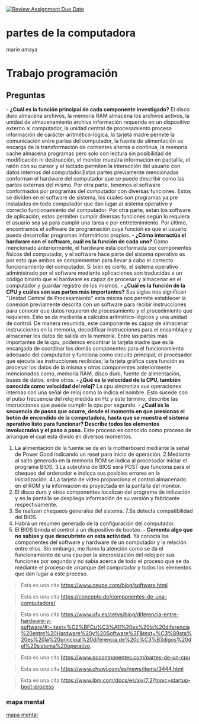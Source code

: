 [![Review Assignment Due Date](https://classroom.github.com/assets/deadline-readme-button-22041afd0340ce965d47ae6ef1cefeee28c7c493a6346c4f15d667ab976d596c.svg)](https://classroom.github.com/a/ZHlrD2sU)
# partes de la computadora
marie amaya
# Trabajo programación
## Preguntas
**- ¿Cuál es la función principal de cada componente investigado?**
El disco duro almacena archivos, la memoria RAM almacena los archivos activos, la unidad de almacenamiento archiva información requerida en un dispositivo externo al computador, la unidad central de procesamiento procesa información de carácter aritmético-lógica, la tarjeta madre permite la comunicación entre partes del computador, la fuente de alimentación se encarga de la transformación de corrientes alterna a continua, la memoria cache almacena programas pero solo con lectura sin posibilidad de modificación ni destrucción, el monitor muestra información en pantallla, el ratón con su cursor y el teclado permiten la interacción del usuario con datos internos del computador.Estas partes previamente mencionadas conforman el hardware del computador que se puede describir como las partes externas del mismo. Por otra parte, tenemos el software conformados por programas del computador con diversas funciones. Estos se dividen en el software de sistema, los cuales son programas ya pre instalados en todo computador que dan lugar al sistema operativo y correcto funcionamiento del computador. Por otra parte, estan los software de aplicación, estos permiten cumplir diversas funciones según lo requiera el usuario sea ya para cumplir una tarea o por entretenimiento. Por último, encontramos el software de programación cuya función es que el usuario pueda desarrollar programas informáticos propios.
**- ¿Cómo interactúa el hardware con el software, cuál es la función de cada uno?**
Como mencionado anteriormente, el hardware esta conformada por componentes físicos del computador, y el software hace parte del sistema operativo es por esto que ambos se complementan para llevar a cabo el correcto funcionamiento del computador. Si bien es cierto, el sistema operativo administrado por el software mediante aplicaciones son traducidas a un código binario que el hardware es capaz de procesar y almacenar en el computador y guardar registro de los mismos.
**- ¿Cuál es la función de la CPU y cuáles son sus partes más importantes?**
Sus siglas nos significan "Unidad Central de Procesamiento" esta misma nos permite establecer la conexión previamente descrita con un software para recibir instrucciones para conocer que datos requieren de procesamiento y el procedimiento que requieren. Esto se da medienta a cálculos aritmético-lógicos y una unidad de control. De manera resumida, este componente es capaz de almacenar instrucciones en la memoria, decodificar instrucciones para el ensamblaje y almacenar los datos de salida en la memoria. Entre las partes más importantes de la cpu, podemos encontrar la tarjeta madre que es la encargada de coordinar los demás componentes para el funcionamiento adecuado del computador y funciona como circuito principal; el procesador que ejecuta las instrucciones recibidas; la tarjeta gráfica cuya función es procesar los datos de la misma y otros componentes anteriormente mencionados como, memoria RAM, disco duro, fuente de alimentación, buses de datos, entre otros.
**- ¿Qué es la velocidad de la CPU, también conocida como velocidad del reloj?** La cpu sincroniza sus operaciones internas con una señal de reloj como lo indica el nombre. Esto sucede con el pulso  frecuencia del reloj medida en Hz y este término, describe las instrucciones que puede cumplir la cpu por segundo.
**- ¿Cuál es la secuencia de pasos que ocurre, desde el momento en que presionas el botón de encendido de la computadora, hasta que se muestra el sistema operativo listo para funcionar? Describe todos los elementos involucrados y el paso a paso.**
Este proceso es conocido como proceso de arranque el cual esta divido en diversos momentos. 
1. La alimentacion de la fuente se da en la motherboard mediante la señal de Power Good indicando un reset para inicio de operación.
2.Mediante al salto generado en la memoria ROM se indica al procesador iniciar el programa BIOS.
3.La subrutina de BIOS será POST que funciona para el chequeo del ordenador e indicca sus posibles errores en la inicialización.
4.La tarjeta de video proporciona el control almacenado en el ROM y la información es proyectada en la pantalla del monitor.
5. El disco duro y otros componentes localizan del programa de inilización y en la pantalla se despliega información de su versión y fabricante respectivamente.
6. Se realizan chequeos generales del sistema.
7.Se detecta compatibilidad del BIOS.
8. Habrá un resumen generado de la configuración del computador.
9. El BIOS brinda el control a un dispositivo de booteo.
**- Comenta algo que no sabías y que descubriste en esta actividad.**
Ya conocía los componentes del software y hardware de un computador y la relación entre ellos. Sin embargo, me llamo la atención como se da el funcionamiento de una cpu por la sincronización del reloj por sus funciones por segundo y no sabía acerca de todo el proceso que se da mediante el proceso de arranque del computador y todos los elementos que dan lugar a este proceso.

>Esta es una cita 
https://www.ceupe.com/blog/software.html

>Esta es una cita
https://concepto.de/componentes-de-una-computadora/

>Esta es una cita
https://www.ufv.es/cetys/blog/diferencia-entre-hardware-y-software/#:~:text=%C2%BFCu%C3%A1l%20es%20la%20diferencia%20entre%20Hardware%20y%20Software%3F&text=%C3%89sta%20es%20la%20principal%20diferencia,de%20c%C3%B3digos%20del%20sistema%20operativo.

>Esta es una cita
https://www.pccomponentes.com/partes-de-un-cpu

>Esta es una cita
https://www.chuwi.com/es/news/items/3444.html

>Esta es una cita
https://www.ibm.com/docs/es/aix/7.2?topic=startup-boot-process
### mapa mental

[mapa mental](https://miro.com/welcomeonboard/N3lScjlHd1NIRmJ3RGlKQU9mcUhXbmhvZVV2dGtFdlcweW1CTnhnYThiVWp6b0lkaXlrUkRhV2tQRzlxb2ozUXwzNDU4NzY0NTk1Mzc4MDQ3MjAwfDI=?share_link_id=397294860095)


